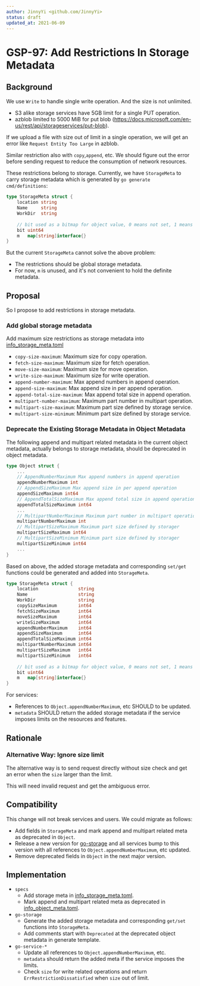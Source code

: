 ```yaml
---
author: JinnyYi <github.com/JinnyYi>
status: draft
updated_at: 2021-06-09
---
```


# GSP-97: Add Restrictions In Storage Metadata

## Background

We use `Write` to handle single write operation. And the size is not unlimited.

- S3 alike storage services have 5GB limit for a single PUT operation.
- azblob limited to 5000 MiB for put blob (<https://docs.microsoft.com/en-us/rest/api/storageservices/put-blob>).

If we upload a file with size out of limit in a single operation, we will get an error like `Request Entity Too Large` in azblob.

Similar restriction also with `copy`,`append`, etc. We should figure out the error before sending request to reduce the consumption of network resources.

These restrictions belong to storage. Currently, we have `StorageMeta` to carry storage metadata which is generated by `go generate cmd/definitions`:

```go
type StorageMeta struct {
	location string
	Name     string
	WorkDir  string
	
	// bit used as a bitmap for object value, 0 means not set, 1 means set 
	bit uint64
	m   map[string]interface{}
}
```

But the current `StorageMeta` cannot solve the above problem:

- The restrictions should be global storage metadata.
- For now, `m` is unused, and it's not convenient to hold the definite metadata.

## Proposal

So I propose to add restrictions in storage metadata.

### Add global storage metadata

Add maximum size restrictions as storage metadata into [info_storage_meta.toml]

- `copy-size-maximum`: Maximum size for copy operation.
- `fetch-size-maximum`: Maximum size for fetch operation.
- `move-size-maximum`: Maximum size for move operation.
- `write-size-maximum`: Maximum size for write operation.
- `append-number-maximum`: Max append numbers in append operation.
- `append-size-maximum`: Max append size in per append operation.
- `append-total-size-maximum`: Max append total size in append operation.
- `multipart-number-maximum`: Maximum part number in multipart operation.
- `multipart-size-maximum`: Maximum part size defined by storage service.
- `multipart-size-minimum`: Minimum part size defined by storage service.

### Deprecate the Existing Storage Metadata in Object Metadata

The following append and multipart related metadata in the current object metadata, actually belongs to storage metadata, should be deprecated in object metadata.

```go
type Object struct {
	...
    // AppendNumberMaximum Max append numbers in append operation
    appendNumberMaximum int
    // AppendSizeMaximum Max append size in per append operation
    appendSizeMaximum int64
    // AppendTotalSizeMaximum Max append total size in append operation
    appendTotalSizeMaximum int64
	...
    // MultipartNumberMaximum Maximum part number in multipart operation
    multipartNumberMaximum int
    // MultipartSizeMaximum Maximum part size defined by storager
    multipartSizeMaximum int64
    // MultipartSizeMinimum Minimum part size defined by storager
    multipartSizeMinimum int64
	...
}
```


Based on above, the added storage metadata and corresponding `set/get` functions could be generated and added into `StorageMeta`.

```go
type StorageMeta struct {
	location               string
	Name                   string
	WorkDir                string
	copySizeMaximum        int64
	fetchSizeMaximum       int64
	moveSizeMaximum        int64
	writeSizeMaximum       int64
	appendNumberMaximum    int64
	appendSizeMaximum      int64
	appendTotalSizeMaximum int64
	multipartNumberMaximum int64
	multipartSizeMaximum   int64
	multipartSizeMinimum   int64
	
	// bit used as a bitmap for object value, 0 means not set, 1 means set 
	bit uint64
	m   map[string]interface{}
}
```

For services:

- References to `Object.appendNumberMaximum`, etc SHOULD to be updated.
- `metadata` SHOULD return the added storage metadata if the service imposes limits on the resources and features.

## Rationale

### Alternative Way: Ignore size limit

The alternative way is to send request directly without size check and get an error when the `size` larger than the limit.

This will need invalid request and get the ambiguous error.

## Compatibility

This change will not break services and users. We could migrate as follows:

- Add fields in `StorageMeta` and mark append and multipart related meta as deprecated in `Object`.
- Release a new version for [go-storage] and all services bump to this version with all references to `Object.appendNumberMaximum`, etc updated.
- Remove deprecated fields in `Object` in the next major version.

## Implementation

- `specs`
  - Add storage meta in [info_storage_meta.toml].
  - Mark append and multipart related meta as deprecated in [info_object_meta.toml].
- `go-storage`
  - Generate the added storage metadata and corresponding `get/set` functions into `StorageMeta`.
  - Add comments start with `Deprecated` at the deprecated object metadata in generate template.
- `go-service-*`
  - Update all references to `Object.appendNumberMaximum`, etc.
  - `metadata` should return the added meta if the service imposes the limits.
  - Check `size` for write related operations and return `ErrRestrictionDissatisfied` when `size` out of limit.


[go-storage]: https://github.com/beyondstorage/go-storage
[info_storage_meta.toml]: ../definitions/info_storage_meta.toml
[info_object_meta.toml]: ../definitions/info_object_meta.toml
